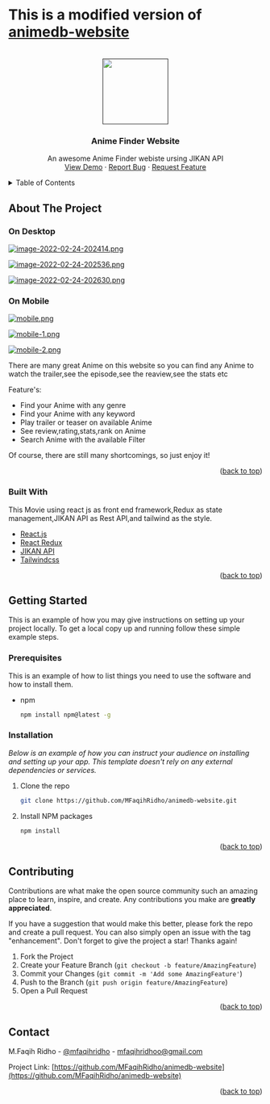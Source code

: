 # This is a modified version of [animedb-website](https://github.com/MFaqihRidho/animedb-website)

<div id="top"></div>
<!--
*** Thanks for checking out the Best-README-Template. If you have a suggestion
*** that would make this better, please fork the repo and create a pull request
*** or simply open an issue with the tag "enhancement".
*** Don't forget to give the project a star!
*** Thanks again! Now go create something AMAZING! :D
-->

<!-- PROJECT SHIELDS -->
<!--
*** I'm using markdown "reference style" links for readability.
*** Reference links are enclosed in brackets [ ] instead of parentheses ( ).
*** See the bottom of this document for the declaration of the reference variables
*** for contributors-url, forks-url, etc. This is an optional, concise syntax you may use.
*** https://www.markdownguide.org/basic-syntax/#reference-style-links
-->

<!-- PROJECT LOGO -->
<br />
<div align="center">
  <a href="">
    <img width="130" src="https://i.postimg.cc/GtGRxbTd/logo.png"/>
  </a>
  <h3 align="center">Anime Finder Website</h3>

  <p align="center">
    An awesome Anime Finder webiste ursing JIKAN API
    <br />
    <a href="https://animefinder.vercel.app">View Demo</a>
    ·
    <a href="https://github.com/MFaqihRidho/animedb-website/issues">Report Bug</a>
    ·
    <a href="https://github.com/MFaqihRidho/animedb-website/issues">Request Feature</a>
  </p>
</div>

<!-- TABLE OF CONTENTS -->
<details>
  <summary>Table of Contents</summary>
  <ol>
    <li>
      <a href="#about-the-project">About The Project</a>
      <ul>
        <li><a href="#built-with">Built With</a></li>
      </ul>
    </li>
    <li>
      <a href="#getting-started">Getting Started</a>
      <ul>
        <li><a href="#prerequisites">Prerequisites</a></li>
        <li><a href="#installation">Installation</a></li>
      </ul>
    </li>
    <li><a href="#contributing">Contributing</a></li>
    <li><a href="#contact">Contact</a></li>
  </ol>
</details>

<!-- ABOUT THE PROJECT -->

## About The Project

### On Desktop

[![image-2022-02-24-202414.png](https://i.postimg.cc/brHMvr2D/image-2022-02-24-202414.png)](https://postimg.cc/1VXMC9Bs)

[![image-2022-02-24-202536.png](https://i.postimg.cc/mDW8FR4Q/image-2022-02-24-202536.png)](https://postimg.cc/1gMpLkft)

[![image-2022-02-24-202630.png](https://i.postimg.cc/Dy0d0mG9/image-2022-02-24-202630.png)](https://postimg.cc/zVmRPz07)

### On Mobile

[![mobile.png](https://i.postimg.cc/T1Fyp2Mx/mobile.png)](https://postimg.cc/vx78KsZ2)

[![mobile-1.png](https://i.postimg.cc/xTm862Vk/mobile-1.png)](https://postimg.cc/PPtdq0xh)

[![mobile-2.png](https://i.postimg.cc/662CxFNK/mobile-2.png)](https://postimg.cc/kDC2x14Y)

There are many great Anime on this website so you can find any Anime to
watch the trailer,see the episode,see the reaview,see the stats etc

Feature's:

- Find your Anime with any genre
- Find your Anime with any keyword
- Play trailer or teaser on available Anime
- See review,rating,stats,rank on Anime
- Search Anime with the available Filter

Of course, there are still many shortcomings, so just enjoy it!

<p align="right">(<a href="#top">back to top</a>)</p>

### Built With

This Movie using react js as front end framework,Redux as state management,JIKAN API as Rest API,and tailwind as the style.

- [React.js](https://reactjs.org/)
- [React Redux](https://redux.js.org)
- [JIKAN API](https://jikan.moe)
- [Tailwindcss](https://tailwindcss.com)

<p align="right">(<a href="#top">back to top</a>)</p>

<!-- GETTING STARTED -->

## Getting Started

This is an example of how you may give instructions on setting up your project locally.
To get a local copy up and running follow these simple example steps.

### Prerequisites

This is an example of how to list things you need to use the software and how to install them.

- npm
  ```sh
  npm install npm@latest -g
  ```

### Installation

_Below is an example of how you can instruct your audience on installing and setting up your app. This template doesn't rely on any external dependencies or services._

1. Clone the repo
   ```sh
   git clone https://github.com/MFaqihRidho/animedb-website.git
   ```
2. Install NPM packages
   ```sh
   npm install
   ```

<p align="right">(<a href="#top">back to top</a>)</p>

<!-- CONTRIBUTING -->

## Contributing

Contributions are what make the open source community such an amazing place to learn, inspire, and create. Any contributions you make are **greatly appreciated**.

If you have a suggestion that would make this better, please fork the repo and create a pull request. You can also simply open an issue with the tag "enhancement".
Don't forget to give the project a star! Thanks again!

1. Fork the Project
2. Create your Feature Branch (`git checkout -b feature/AmazingFeature`)
3. Commit your Changes (`git commit -m 'Add some AmazingFeature'`)
4. Push to the Branch (`git push origin feature/AmazingFeature`)
5. Open a Pull Request

<p align="right">(<a href="#top">back to top</a>)</p>

<!-- CONTACT -->

## Contact

M.Faqih Ridho - [@mfaqihridho](https://www.instagram.com/mfaqihridho/) - mfaqihridhoo@gmail.com

Project Link: [https://github.com/MFaqihRidho/animedb-website](https://github.com/MFaqihRidho/animedb-website)

<p align="right">(<a href="#top">back to top</a>)</p>
